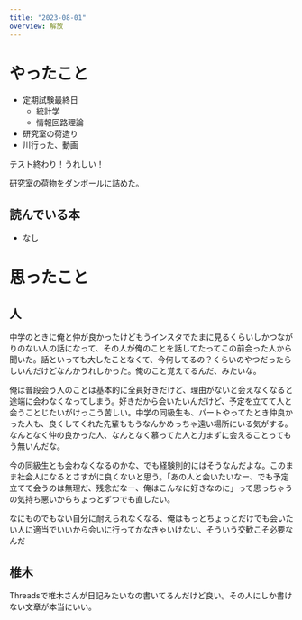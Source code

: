 ```yaml
---
title: "2023-08-01"
overview: 解放
---
```


# やったこと

- 定期試験最終日
  - 統計学
  - 情報回路理論
- 研究室の荷造り
- 川行った、動画

テスト終わり！うれしい！

研究室の荷物をダンボールに詰めた。

## 読んでいる本

- なし

# 思ったこと

## 人

中学のときに俺と仲が良かったけどもうインスタでたまに見るくらいしかつながりのない人の話になって、その人が俺のことを話してたってこの前会った人から聞いた。話といっても大したことなくて、今何してるの？くらいのやつだったらしいんだけどなんかうれしかった。俺のこと覚えてるんだ、みたいな。

俺は普段会う人のことは基本的に全員好きだけど、理由がないと会えなくなると途端に会わなくなってしまう。好きだから会いたいんだけど、予定を立てて人と会うことじたいがけっこう苦しい。中学の同級生も、パートやってたとき仲良かった人も、良くしてくれた先輩ももうなんかめっちゃ遠い場所にいる気がする。なんとなく仲の良かった人、なんとなく慕ってた人と力まずに会えることってもう無いんだな。

今の同級生とも会わなくなるのかな、でも経験則的にはそうなんだよな。このまま社会人になるとさすがに良くないと思う。「あの人と会いたいなー、でも予定立てて会うのは無理だ、残念だなー、俺はこんなに好きなのに」って思っちゃうの気持ち悪いからちょっとずつでも直したい。

なにものでもない自分に耐えられなくなる、俺はもっとちょっとだけでも会いたい人に適当でいいから会いに行ってかなきゃいけない、そういう交歓こそ必要なんだ

## 椎木

Threadsで椎木さんが日記みたいなの書いてるんだけど良い。その人にしか書けない文章が本当にいい。
